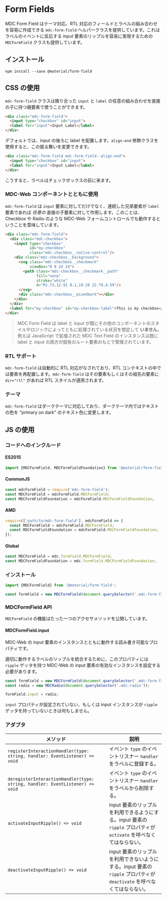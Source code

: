 <!--docs:
title: "Form Fields"
layout: detail
section: components
path: /catalog/input-controls/form-fields/
-->

# Form Fields

MDC Form Field はテーマ対応、RTL 対応のフィールドとラベルの組み合わせを容易に作成できる `mdc-form-field` ヘルパークラスを提供しています。これはラベルのイベントに反応する input 要素のリップルを容易に実現するための `MDCFormField` クラスも提供しています。

## インストール

```
npm install --save @material/form-field
```

## CSS の使用

`mdc-form-field` クラスは隣り合った `input` と `label` の任意の組み合わせを直接の子に持つ親要素で使うことができます。

```html
<div class="mdc-form-field">
  <input type="checkbox" id="input">
  <label for="input">Input Label</label>
</div>
```

デフォルトでは、input の後ろに label を配置します。`align-end` 修飾クラスを使用すると、この振る舞いを変更できます。

```html
<div class="mdc-form-field mdc-form-field--align-end">
  <input type="checkbox" id="input">
  <label for="input">Input Label</label>
</div>
```

こうすると、ラベルはチェックボックスの前に来ます。

### MDC-Web コンポーネントとともに使用

`mdc-form-field` は `input` 要素に対してだけでなく、連続した兄弟要素が `label` 要素であれば <em>任意の</em> 直接の子要素に対して作用します。このことは、Checkbox や Radio のような MDC-Web フォームコントロールでも動作するということを意味しています。

```html
<div class="mdc-form-field">
  <div class="mdc-checkbox">
    <input type="checkbox"
           id="my-checkbox"
           class="mdc-checkbox__native-control"/>
    <div class="mdc-checkbox__background">
      <svg class="mdc-checkbox__checkmark"
           viewBox="0 0 24 24">
        <path class="mdc-checkbox__checkmark__path"
              fill="none"
              stroke="white"
              d="M1.73,12.91 8.1,19.28 22.79,4.59"/>
      </svg>
      <div class="mdc-checkbox__mixedmark"></div>
    </div>
  </div>
  <label for="my-checkbox" id="my-checkbox-label">This is my checkbox</label>
</div>
```

> MDC Form Field は label と input が既にその他のコンポーネントのスタイルやロジックによってともに処理されている状況を想定して **いません**。例えば JavaScript で拡張された MDC Text Field のインスタンスは既に label と input の両方が固有のルート要素のもとで管理されています。

### RTL サポート

`mdc-form-field` は自動的に RTL 対応がなされており、RTL コンテキストの中では要素を再配置します。`mdc-form-field` はその要素もしくはその祖先の要素に `dir="rtl"` があれば RTL スタイルが適用されます。

### テーマ

`mdc-form-field` はダークテーマに対応しており、ダークテーマ内ではテキストの色を "primary on dark" のテキスト色に変更します。


## JS の使用

### コードへのインクルード

#### ES2015

```javascript
import {MDCFormField, MDCFormFieldFoundation} from '@material/form-field';
```

#### CommonJS

```javascript
const mdcFormField = require('mdc-form-field');
const MDCFormField = mdcFormField.MDCFormField;
const MDCFormFieldFoundation = mdcFormField.MDCFormFieldFoundation;
```

#### AMD

```javascript
require(['path/to/mdc-form-field'], mdcFormField => {
  const MDCFormField = mdcFormField.MDCFormField;
  const MDCFormFieldFoundation = mdcFormField.MDCFormFieldFoundation;
});
```

#### Global

```javascript
const MDCFormField = mdc.formField.MDCFormField;
const MDCFormFieldFoundation = mdc.formField.MDCFormFieldFoundation;
```

### インストール

```javascript
import {MDCFormField} from '@material/form-field';

const formField = new MDCFormField(document.querySelector('.mdc-form-field'));
```

### MDCFormField API

`MDCFormField` の機能はたった一つのアクセサメソッドを公開しています。

#### MDCFormField.input

MDC-Web の input 要素のインスタンスとともに動作する読み書き可能なプロパティです。

適切に動作するラベルのリップルを統合するために、このプロパティには `ripple` ゲッタを持つ MDC-Web の input 要素の有効なインスタンスを設定する必要があります。

```javascript
const formField = new MDCFormField(document.querySelector('.mdc-form-field'));
const radio = new MDCRadio(document.querySelector('.mdc-radio'));

formField.input = radio;
```

`input` プロパティが設定されていない、もしくは input インスタンスが `ripple` ゲッタを持っていないときは何もしません。


### アダプタ

| メソッド | 説明 |
| --- | --- |
| `registerInteractionHandler(type: string, handler: EventListener) => void` | イベント `type` のイベントリスナー  `handler` をラベルに登録する。 |
| `deregisterInteractionHandler(type: string, handler: EventListener) => void` | イベント `type` のイベントリスナー  `handler` をラベルから削除する。 |
| `activateInputRipple() => void` | input 要素のリップルを利用できるようにする。input 要素の `ripple` プロパティが `activate` を呼べなくてはならない。 |
| `deactivateInputRipple() => void` | input 要素のリップルを利用できないようにする。input 要素の `ripple` プロパティが `deactivate` を呼べなくてはならない。 |
